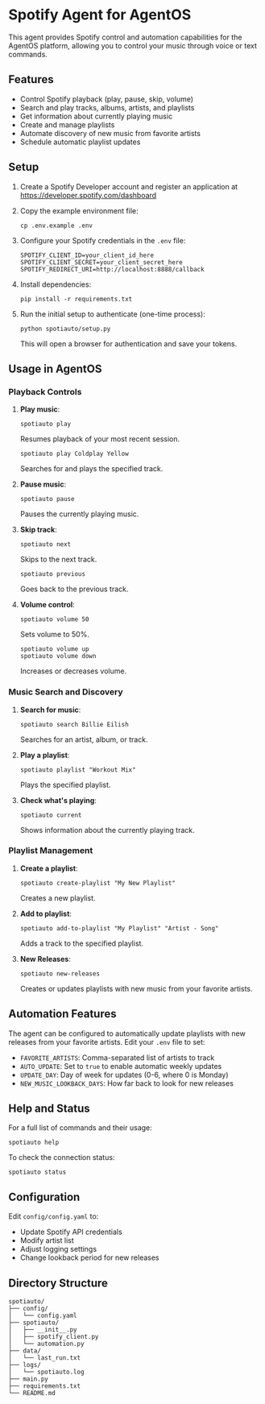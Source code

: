 # Spotify Agent for AgentOS

This agent provides Spotify control and automation capabilities for the AgentOS platform, allowing you to control your music through voice or text commands.

## Features

- Control Spotify playback (play, pause, skip, volume)
- Search and play tracks, albums, artists, and playlists
- Get information about currently playing music
- Create and manage playlists
- Automate discovery of new music from favorite artists
- Schedule automatic playlist updates

## Setup

1. Create a Spotify Developer account and register an application at https://developer.spotify.com/dashboard

2. Copy the example environment file:
   ```
   cp .env.example .env
   ```

3. Configure your Spotify credentials in the `.env` file:
   ```
   SPOTIFY_CLIENT_ID=your_client_id_here
   SPOTIFY_CLIENT_SECRET=your_client_secret_here
   SPOTIFY_REDIRECT_URI=http://localhost:8888/callback
   ```

4. Install dependencies:
   ```
   pip install -r requirements.txt
   ```

5. Run the initial setup to authenticate (one-time process):
   ```
   python spotiauto/setup.py
   ```
   This will open a browser for authentication and save your tokens.

## Usage in AgentOS

### Playback Controls

1. **Play music**:
   ```
   spotiauto play
   ```
   Resumes playback of your most recent session.

   ```
   spotiauto play Coldplay Yellow
   ```
   Searches for and plays the specified track.

2. **Pause music**:
   ```
   spotiauto pause
   ```
   Pauses the currently playing music.

3. **Skip track**:
   ```
   spotiauto next
   ```
   Skips to the next track.

   ```
   spotiauto previous
   ```
   Goes back to the previous track.

4. **Volume control**:
   ```
   spotiauto volume 50
   ```
   Sets volume to 50%.

   ```
   spotiauto volume up
   spotiauto volume down
   ```
   Increases or decreases volume.

### Music Search and Discovery

1. **Search for music**:
   ```
   spotiauto search Billie Eilish
   ```
   Searches for an artist, album, or track.

2. **Play a playlist**:
   ```
   spotiauto playlist "Workout Mix"
   ```
   Plays the specified playlist.

3. **Check what's playing**:
   ```
   spotiauto current
   ```
   Shows information about the currently playing track.

### Playlist Management

1. **Create a playlist**:
   ```
   spotiauto create-playlist "My New Playlist"
   ```
   Creates a new playlist.

2. **Add to playlist**:
   ```
   spotiauto add-to-playlist "My Playlist" "Artist - Song"
   ```
   Adds a track to the specified playlist.

3. **New Releases**:
   ```
   spotiauto new-releases
   ```
   Creates or updates playlists with new music from your favorite artists.

## Automation Features

The agent can be configured to automatically update playlists with new releases from your favorite artists. Edit your `.env` file to set:

- `FAVORITE_ARTISTS`: Comma-separated list of artists to track
- `AUTO_UPDATE`: Set to `true` to enable automatic weekly updates
- `UPDATE_DAY`: Day of week for updates (0-6, where 0 is Monday)
- `NEW_MUSIC_LOOKBACK_DAYS`: How far back to look for new releases

## Help and Status

For a full list of commands and their usage:
```
spotiauto help
```

To check the connection status:
```
spotiauto status
```

## Configuration

Edit `config/config.yaml` to:
- Update Spotify API credentials
- Modify artist list
- Adjust logging settings
- Change lookback period for new releases

## Directory Structure

```
spotiauto/
├── config/
│   └── config.yaml
├── spotiauto/
│   ├── __init__.py
│   ├── spotify_client.py
│   └── automation.py
├── data/
│   └── last_run.txt
├── logs/
│   └── spotiauto.log
├── main.py
├── requirements.txt
└── README.md
```
